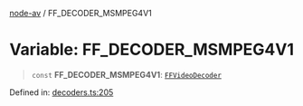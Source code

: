 [node-av](../globals.md) / FF\_DECODER\_MSMPEG4V1

# Variable: FF\_DECODER\_MSMPEG4V1

> `const` **FF\_DECODER\_MSMPEG4V1**: [`FFVideoDecoder`](../type-aliases/FFVideoDecoder.md)

Defined in: [decoders.ts:205](https://github.com/seydx/av/blob/f8631fc881b394300b1479f511d55cf1c370a87f/src/constants/decoders.ts#L205)
